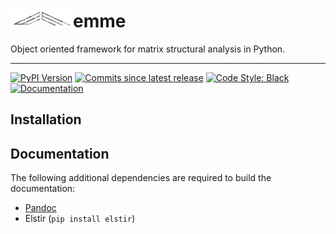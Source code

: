 
<h1><img src="docs/img/emtec-4.png" alt="" width=100></img>emme</h1>

Object oriented framework for matrix structural analysis in Python.

-------------------------------------

[![PyPI Version][pypi-v-image]][pypi-v-link]
[![Commits since latest release][gh-image]][gh-link]
[![Code Style: Black][black-shield]]()
[![Documentation](https://img.shields.io/badge/documentation-blue)](https://claudioperez.xyz/pkgs/emme/)


## Installation


## Documentation

The following additional dependencies are required to build the documentation:

- [Pandoc](https://pandoc.org/)
- Elstir (`pip install elstir`)


[black-shield]: https://img.shields.io/badge/code%20style-black-000000.svg

[pypi-v-image]: https://img.shields.io/pypi/v/emme.svg
[pypi-v-link]: https://pypi.org/project/emme/

[gh-link]: https://github.com/claudioperez/emme/compare/0.0.0...master
[gh-image]: https://img.shields.io/github/commits-since/claudioperez/emme/0.0.0?style=social


